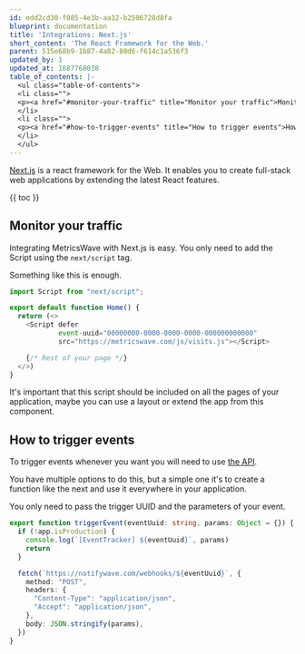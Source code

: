 ```yaml
---
id: edd2cd30-f085-4e3b-aa32-b2506728d8fa
blueprint: documentation
title: 'Integrations: Next.js'
short_content: 'The React Framework for the Web.'
parent: 515e68b9-1b87-4a82-80d6-f614c1a536f3
updated_by: 1
updated_at: 1687768038
table_of_contents: |-
  <ul class="table-of-contents">
  <li class="">
  <p><a href="#monitor-your-traffic" title="Monitor your traffic">Monitor your traffic</a></p>
  </li>
  <li class="">
  <p><a href="#how-to-trigger-events" title="How to trigger events">How to trigger events</a></p>
  </li>
  </ul>
---
```

[Next.js](https://nextjs.org/) is a react framework for the Web. It enables you to create full-stack web applications by
extending the latest React features.

{{ toc }}

## Monitor your traffic

Integrating MetricsWave with Next.js is easy. You only need to add the Script using the `next/script` tag.

Something like this is enough.

```typescript
import Script from "next/script";

export default function Home() {
  return (<>
    <Script defer
            event-uuid="00000000-0000-0000-0000-000000000000"
            src="https://metricswave.com/js/visits.js"></Script>

    {/* Rest of your page */}
  </>)
}
```

It's important that this script should be included on all the pages of your application, maybe you can use a layout or
extend the app from this component.

## How to trigger events

To trigger events whenever you want you will need to
use [the API](http://metricswave.test/documentation/tracking/events).

You have multiple options to do this, but a simple one it's to create a function like the next and use it everywhere in
your application.

You only need to pass the trigger UUID and the parameters of your event.

```typescript
export function triggerEvent(eventUuid: string, params: Object = {}) {
  if (!app.isProduction) {
    console.log(`[EventTracker] ${eventUuid}`, params)
    return
  }

  fetch(`https://notifywave.com/webhooks/${eventUuid}`, {
    method: "POST",
    headers: {
      "Content-Type": "application/json",
      "Accept": "application/json",
    },
    body: JSON.stringify(params),
  })
}
```